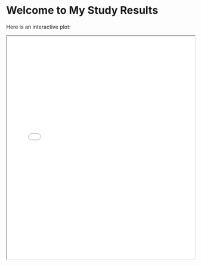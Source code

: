 <link rel="stylesheet" href="assets/style.css">

# Welcome to My Study Results

Here is an interactive plot:

<iframe src="assets/plotly_graph.html" width="100%" height="600px"></iframe>